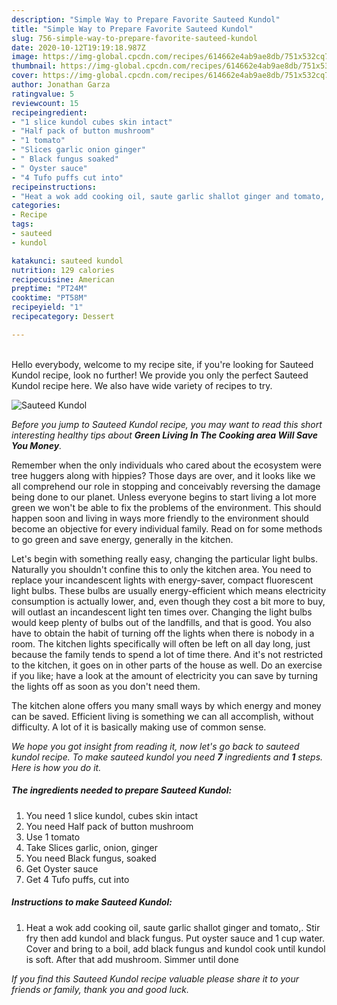 ```yaml
---
description: "Simple Way to Prepare Favorite Sauteed Kundol"
title: "Simple Way to Prepare Favorite Sauteed Kundol"
slug: 756-simple-way-to-prepare-favorite-sauteed-kundol
date: 2020-10-12T19:19:18.987Z
image: https://img-global.cpcdn.com/recipes/614662e4ab9ae8db/751x532cq70/sauteed-kundol-recipe-main-photo.jpg
thumbnail: https://img-global.cpcdn.com/recipes/614662e4ab9ae8db/751x532cq70/sauteed-kundol-recipe-main-photo.jpg
cover: https://img-global.cpcdn.com/recipes/614662e4ab9ae8db/751x532cq70/sauteed-kundol-recipe-main-photo.jpg
author: Jonathan Garza
ratingvalue: 5
reviewcount: 15
recipeingredient:
- "1 slice kundol cubes skin intact"
- "Half pack of button mushroom"
- "1 tomato"
- "Slices garlic onion ginger"
- " Black fungus soaked"
- " Oyster sauce"
- "4 Tufo puffs cut into"
recipeinstructions:
- "Heat a wok add cooking oil, saute garlic shallot ginger and tomato,. Stir fry then add kundol and black fungus. Put oyster sauce and 1 cup water. Cover and bring to a boil, add black fungus and kundol cook until kundol is soft. After that add mushroom. Simmer until done"
categories:
- Recipe
tags:
- sauteed
- kundol

katakunci: sauteed kundol 
nutrition: 129 calories
recipecuisine: American
preptime: "PT24M"
cooktime: "PT58M"
recipeyield: "1"
recipecategory: Dessert

---
```

<br>
Hello everybody, welcome to my recipe site, if you're looking for Sauteed Kundol recipe, look no further! We provide you only the perfect Sauteed Kundol recipe here. We also have wide variety of recipes to try.
<br>


![Sauteed Kundol](https://img-global.cpcdn.com/recipes/614662e4ab9ae8db/751x532cq70/sauteed-kundol-recipe-main-photo.jpg)

<i>Before you jump to Sauteed Kundol recipe, you may want to read this short interesting healthy tips about 
<strong>Green Living In The Cooking area Will Save You Money</strong>.</i>
</br>

Remember when the only individuals who cared about the ecosystem were tree huggers along with hippies? Those days are over, and it looks like we all comprehend our role in stopping and conceivably reversing the damage being done to our planet. Unless everyone begins to start living a lot more green we won't be able to fix the problems of the environment. This should happen soon and living in ways more friendly to the environment should become an objective for every individual family. Read on for some methods to go green and save energy, generally in the kitchen.

Let's begin with something really easy, changing the particular light bulbs. Naturally you shouldn't confine this to only the kitchen area. You need to replace your incandescent lights with energy-saver, compact fluorescent light bulbs. These bulbs are usually energy-efficient which means electricity consumption is actually lower, and, even though they cost a bit more to buy, will outlast an incandescent light ten times over. Changing the light bulbs would keep plenty of bulbs out of the landfills, and that is good. You also have to obtain the habit of turning off the lights when there is nobody in a room. The kitchen lights specifically will often be left on all day long, just because the family tends to spend a lot of time there. And it's not restricted to the kitchen, it goes on in other parts of the house as well. Do an exercise if you like; have a look at the amount of electricity you can save by turning the lights off as soon as you don't need them.

The kitchen alone offers you many small ways by which energy and money can be saved. Efficient living is something we can all accomplish, without difficulty. A lot of it is basically making use of common sense.


<i>We hope you got insight from reading it, now let's go back to sauteed kundol recipe. To make sauteed kundol you need <strong>7</strong> ingredients and <strong>1</strong> steps. Here is how you do it.
</i>

##### The ingredients needed to prepare Sauteed Kundol:

1. You need 1 slice kundol, cubes skin intact
1. You need Half pack of button mushroom
1. Use 1 tomato
1. Take Slices garlic, onion, ginger
1. You need  Black fungus, soaked
1. Get  Oyster sauce
1. Get 4 Tufo puffs, cut into


##### Instructions to make Sauteed Kundol:

1. Heat a wok add cooking oil, saute garlic shallot ginger and tomato,. Stir fry then add kundol and black fungus. Put oyster sauce and 1 cup water. Cover and bring to a boil, add black fungus and kundol cook until kundol is soft. After that add mushroom. Simmer until done


<i>If you find this Sauteed Kundol recipe valuable please share it to your friends or family, thank you and good luck.</i>
